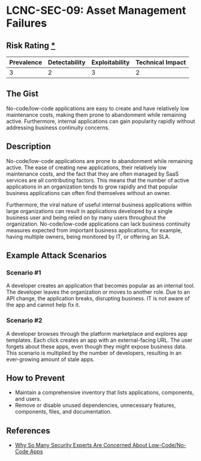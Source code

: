 # LCNC-SEC-09: Asset Management Failures

## Risk Rating [*](https://owasp.org/www-project-top-ten/2017/Note_About_Risks)

| Prevalence | Detectability | Exploitability | Technical Impact |
| --- | --- | --- | --- |
| 3 | 2 | 3 | 2 |

## The Gist

No-code/low-code applications are easy to create and have relatively low maintenance costs, making them prone to abandonment while remaining active.
Furthermore, internal applications can gain popularity rapidly without addressing business continuity concerns.

## Description

No-code/low-code applications are prone to abandonment while remaining active.
The ease of creating new applications, their relatively low maintenance costs, and the fact that they are often managed by SaaS services are all contributing factors. 
This means that the number of active applications in an organization tends to grow rapidly and that popular business applications can often find themselves without an owner.

Furthermore, the viral nature of useful internal business applications within large organizations can result in applications developed by a single business user and being relied on by many users throughout the organization.
No-code/low-code applications can lack business continuity measures expected from important business applications, for example, having multiple owners, being monitored by IT, or offering an SLA.

## Example Attack Scenarios

### Scenario #1

A developer creates an application that becomes popular as an internal tool.
The developer leaves the organization or moves to another role.
Due to an API change, the application breaks, disrupting business.
IT is not aware of the app and cannot help fix it.

### Scenario #2

A developer browses through the platform marketplace and explores app templates.
Each click creates an app with an external-facing URL.
The user forgets about these apps, even though they might expose business data.
This scenario is multiplied by the number of developers, resulting in an ever-growing amount of stale apps.

## How to Prevent

- Maintain a comprehensive inventory that lists applications, components, and users.
- Remove or disable unused dependencies, unnecessary features, components, files, and documentation.

## References

- [Why So Many Security Experts Are Concerned About Low-Code/No-Code Apps](https://www.darkreading.com/dr-tech/why-so-many-security-experts-are-concerned-about-low-code-no-code-apps)